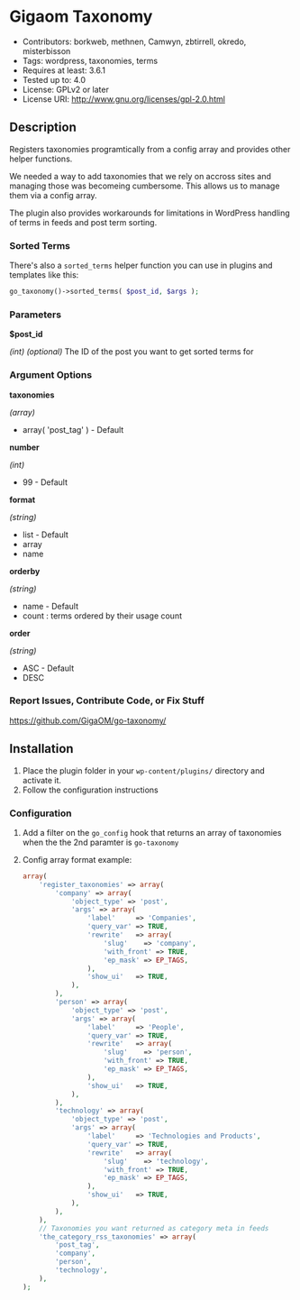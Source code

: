 # Gigaom Taxonomy #

* Contributors: borkweb, methnen, Camwyn, zbtirrell, okredo, misterbisson
* Tags: wordpress, taxonomies, terms
* Requires at least: 3.6.1
* Tested up to: 4.0
* License: GPLv2 or later
* License URI: http://www.gnu.org/licenses/gpl-2.0.html

## Description ##

Registers taxonomies programtically from a config array and provides other helper functions.

We needed a way to add taxonomies that we rely on accross sites and managing those was becomeing cumbersome.  This allows us to manage them via a config array.

The plugin also provides workarounds for limitations in WordPress handling of terms in feeds and post term sorting.

### Sorted Terms ###

There's also a `sorted_terms` helper function you can use in plugins and templates like this:

```php
go_taxonomy()->sorted_terms( $post_id, $args );
```

### Parameters ###

**$post_id**

_(int) (optional)_ The ID of the post you want to get sorted terms for

### Argument Options ###

**taxonomies**

_(array)_

* array( 'post_tag' ) - Default

**number**

_(int)_

* 99 - Default

**format**

_(string)_

* list - Default
* array
* name

**orderby**

_(string)_

* name - Default
* count : terms ordered by their usage count

**order**

_(string)_

* ASC - Default
* DESC

### Report Issues, Contribute Code, or Fix Stuff ###

https://github.com/GigaOM/go-taxonomy/

## Installation ##

1. Place the plugin folder in your `wp-content/plugins/` directory and activate it.
2. Follow the configuration instructions

### Configuration ###

1. Add a filter on the `go_config` hook that returns an array of taxonomies when the the 2nd paramter is `go-taxonomy`
2. Config array format example:

	```php
	array(
		'register_taxonomies' => array(
			'company' => array(
				'object_type' => 'post',
				'args' => array(
					'label'     => 'Companies',
					'query_var' => TRUE,
					'rewrite'   => array(
						'slug'    => 'company',
						'with_front' => TRUE,
						'ep_mask' => EP_TAGS,
					),
					'show_ui'   => TRUE,
				),
			),
			'person' => array(
				'object_type' => 'post',
				'args' => array(
					'label'     => 'People',
					'query_var' => TRUE,
					'rewrite'   => array(
						'slug'    => 'person',
						'with_front' => TRUE,
						'ep_mask' => EP_TAGS,
					),
					'show_ui'   => TRUE,
				),
			),
			'technology' => array(
				'object_type' => 'post',
				'args' => array(
					'label'     => 'Technologies and Products',
					'query_var' => TRUE,
					'rewrite'   => array(
						'slug'    => 'technology',
						'with_front' => TRUE,
						'ep_mask' => EP_TAGS,
					),
					'show_ui'   => TRUE,
				),
			),
		),
		// Taxonomies you want returned as category meta in feeds
		'the_category_rss_taxonomies' => array(
			'post_tag',
			'company',
			'person',
			'technology',
		),
	);
	```

